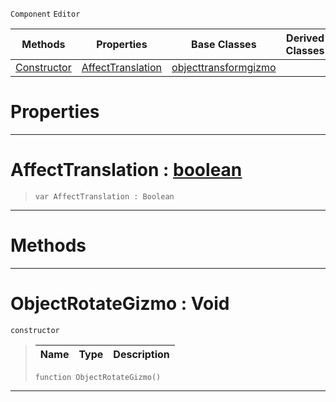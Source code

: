  `Component` `Editor`



|Methods|Properties|Base Classes|Derived Classes|
|---|---|---|---|
|[Constructor](objectrotategizmo.md#objectrotategizmo-void)|[AffectTranslation](objectrotategizmo.md#affecttranslation-zilch-e)|[objecttransformgizmo](objecttransformgizmo.md)| |


 #  Properties


---  
 #  AffectTranslation : [boolean](../nada_base_types/boolean.md)

> 
> ```TS:Nada
> var AffectTranslation : Boolean


---  
 #  Methods


---  
 #  ObjectRotateGizmo : Void

 `constructor`

> 
> |Name|Type|Description|
> |---|---|---|
> ```TS:Nada
> function ObjectRotateGizmo()
> ``` 


---  
 

 